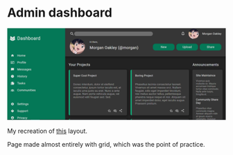 # Admin dashboard

![](screenshot.png)

My recreation of [this](https://cdn.statically.io/gh/TheOdinProject/curriculum/main/html_css/grid-lessons/project-dashboard/dashboard-project.png) layout.

Page made almost entirely with grid, which was the point of practice.
